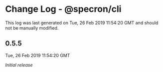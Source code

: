 # Change Log - @specron/cli

This log was last generated on Tue, 26 Feb 2019 11:54:20 GMT and should not be manually modified.

## 0.5.5
Tue, 26 Feb 2019 11:54:20 GMT

*Initial release*

